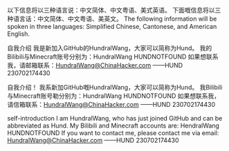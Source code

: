 以下信息将以三种语言说：中文简体、中文粤语、美式英语。
下面嘅信息将以三种语言话：中文简体、中文粤语、美英文。
The following information will be spoken in three languages: Simplified Chinese, Cantonese, and American English.

自我介绍
我是新加入GitHub的HundralWang，大家可以简称为Hund。
我的Bilibili与Minecraft账号分别为：HundralWang HUNDNOTFOUND
如果想联系我，请邮箱联系：HundralWang@ChinaHacker.com
——HUND 230702174430

自我介绍！
我系新加GitHub嘅HundralWang，大家可以简称为Hund。
我Bilibili与Minecraft账号勒分别为：HundralWang HUNDNOTFOUND
如果想联系我，请信箱联系：HundralWang@ChinaHacker.com
——HUND 230702174430

self-introduction
I am HundralWang, who has just joined GitHub and can be abbreviated as Hund.
My Bilibili and Minecraft accounts are: HendralWang HUNDNOTFOUND
If you want to contact me, please contact me via email: HundralWang@ChinaHacker.com
——HUND 230702174430
